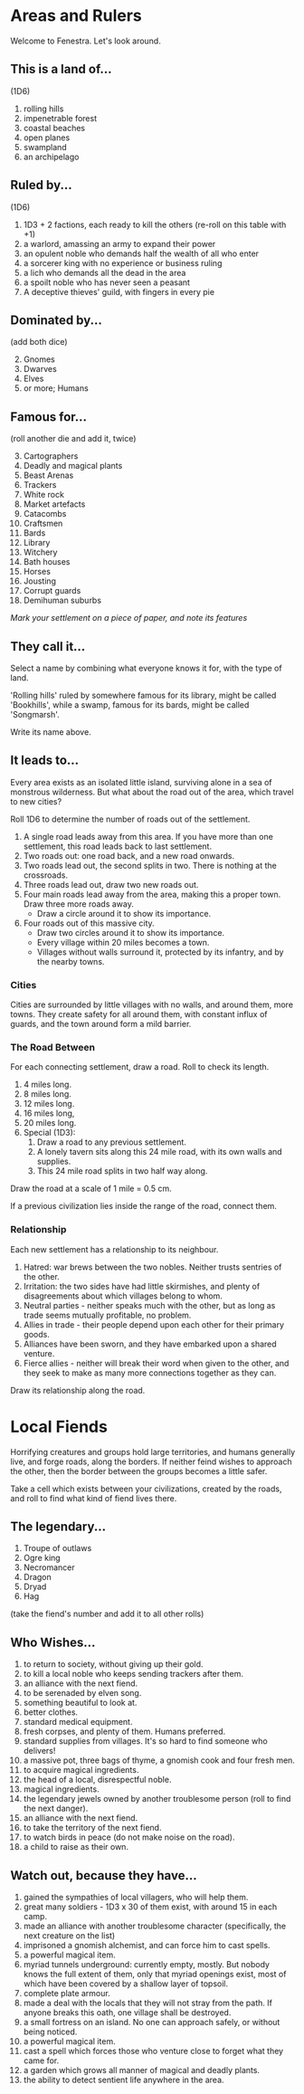 # Areas and Rulers

Welcome to Fenestra.
Let's look around.

## This is a land of...

(1D6)

1. rolling hills
2. impenetrable forest
3. coastal beaches
4. open planes
5. swampland
6. an archipelago

## Ruled by...

(1D6)

1. 1D3 + 2 factions, each ready to kill the others (re-roll on this table with +1)
2. a warlord, amassing an army to expand their power
4. an opulent noble who demands half the wealth of all who enter
3. a sorcerer king with no experience or business ruling
3. a lich who demands all the dead in the area
6. a spoilt noble who has never seen a peasant
7. A deceptive thieves' guild, with fingers in every pie

## Dominated by...

(add both dice)

2. Gnomes
3. Dwarves
4. Elves
5. or more; Humans

## Famous for...

(roll another die and add it, twice)

3. Cartographers
4. Deadly and magical plants
5. Beast Arenas
6. Trackers
7. White rock
8. Market artefacts
9. Catacombs
10. Craftsmen
11. Bards
12. Library
13. Witchery
14. Bath houses
15. Horses
16. Jousting
17. Corrupt guards
18. Demihuman suburbs

*Mark your settlement on a piece of paper, and note its features*

## They call it...

Select a name by combining what everyone knows it for, with the type of land.

'Rolling hills' ruled by somewhere famous for its library, might be called 'Bookhills', while a swamp, famous for its bards, might be called 'Songmarsh'.

Write its name above.

## It leads to...

Every area exists as an isolated little island, surviving alone in a sea of monstrous wilderness.
But what about the road out of the area, which travel to new cities?

Roll 1D6 to determine the number of roads out of the settlement.

1. A single road leads away from this area. If you have more than one settlement, this road leads back to last settlement.
2. Two roads out: one road back, and a new road onwards.
3. Two roads lead out, the second splits in two. There is nothing at the crossroads.
4. Three roads lead out, draw two new roads out.
5. Four main roads lead away from the area, making this a proper town. Draw three more roads away.
    * Draw a circle around it to show its importance.
6. Four roads out of this massive city.
    * Draw two circles around it to show its importance.
    * Every village within 20 miles becomes a town.
    * Villages without walls surround it, protected by its infantry, and by the nearby towns.

### Cities

Cities are surrounded by little villages with no walls, and around them, more towns.
They create safety for all around them, with constant influx of guards, and the town around form a mild barrier.

### The Road Between

For each connecting settlement, draw a road.
Roll to check its length.

1. 4 miles long.
1. 8 miles long.
1. 12 miles long.
1. 16 miles long, 
1. 20 miles long.
1. Special (1D3):
    1. Draw a road to any previous settlement.
    1. A lonely tavern sits along this 24 mile road, with its own walls and supplies.
    1. This 24 mile road splits in two half way along.

Draw the road at a scale of 1 mile = 0.5 cm.

If a previous civilization lies inside the range of the road, connect them.

### Relationship

Each new settlement has a relationship to its neighbour.

1. Hatred: war brews between the two nobles.  Neither trusts sentries of the other.
2. Irritation: the two sides have had little skirmishes, and plenty of disagreements about which villages belong to whom.
3. Neutral parties - neither speaks much with the other, but as long as trade seems mutually profitable, no problem.
4. Allies in trade - their people depend upon each other for their primary goods.
5. Alliances have been sworn, and they have embarked upon a shared venture.
6. Fierce allies - neither will break their word when given to the other, and they seek to make as many more connections together as they can.

Draw its relationship along the road.

# Local Fiends

Horrifying creatures and groups hold large territories, and humans generally live, and forge roads, along the borders.
If neither feind wishes to approach the other, then the border between the groups becomes a little safer.

Take a cell which exists between your civilizations, created by the roads, and roll to find what kind of fiend lives there.

## The legendary...

1. Troupe of outlaws
1. Ogre king
1. Necromancer
1. Dragon
1. Dryad
1. Hag

(take the fiend's number and add it to all other rolls)

## Who Wishes...

1. to return to society, without giving up their gold.
1. to kill a local noble who keeps sending trackers after them.
1. an alliance with the next fiend.
1. to be serenaded by elven song.
1. something beautiful to look at.
1. better clothes.
1. standard medical equipment.
1. fresh corpses, and plenty of them. Humans preferred.
1. standard supplies from villages. It's so hard to find someone who delivers!
1. a massive pot, three bags of thyme, a gnomish cook and four fresh men.
1. to acquire magical ingredients.
1. the head of a local, disrespectful noble.
1. magical ingredients.
1. the legendary jewels owned by another troublesome person (roll to find the next danger).
1. an alliance with the next fiend.
1. to take the territory of the next fiend.
1. to watch birds in peace (do not make noise on the road).
1. a child to raise as their own.

## Watch out, because they have...

1. gained the sympathies of local villagers, who will help them.
1. great many soldiers - 1D3 x 30 of them exist, with around 15 in each camp.
1. made an alliance with another troublesome character (specifically, the next creature on the list)
1. imprisoned a gnomish alchemist, and can force him to cast spells.
1. a powerful magical item.
1. myriad tunnels underground: currently empty, mostly. But nobody knows the full extent of them, only that myriad openings exist, most of which have been covered by a shallow layer of topsoil.
1. complete plate armour.
1. made a deal with the locals that they will not stray from the path. If anyone breaks this oath, one village shall be destroyed.
1. a small fortress on an island. No one can approach safely, or without being noticed.
1. a powerful magical item.
1. cast a spell which forces those who venture close to forget what they came for.
1. a garden which grows all manner of magical and deadly plants.
1. the ability to detect sentient life anywhere in the area.

